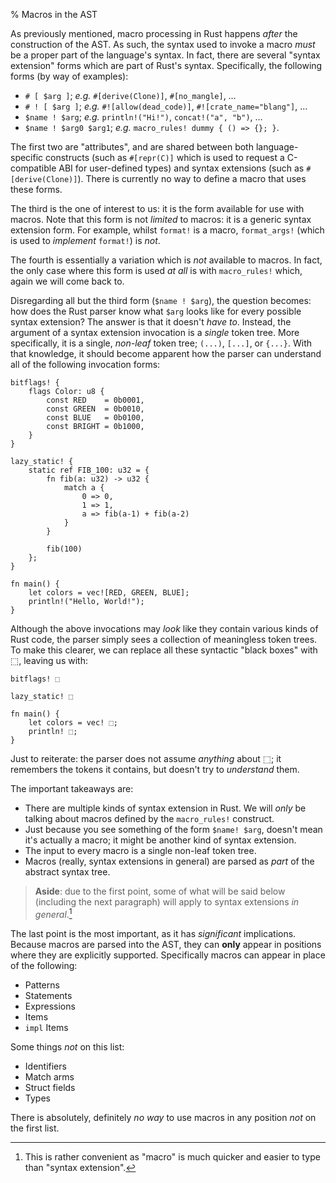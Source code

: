 % Macros in the AST

As previously mentioned, macro processing in Rust happens *after* the construction of the AST.  As such, the syntax used to invoke a macro *must* be a proper part of the language's syntax.  In fact, there are several "syntax extension" forms which are part of Rust's syntax.  Specifically, the following forms (by way of examples):

* `# [ $arg ]`; *e.g.* `#[derive(Clone)]`, `#[no_mangle]`, …
* `# ! [ $arg ]`; *e.g.* `#![allow(dead_code)]`, `#![crate_name="blang"]`, …
* `$name ! $arg`; *e.g.* `println!("Hi!")`, `concat!("a", "b")`, …
* `$name ! $arg0 $arg1`; *e.g.* `macro_rules! dummy { () => {}; }`.

The first two are "attributes", and are shared between both language-specific constructs (such as `#[repr(C)]` which is used to request a C-compatible ABI for user-defined types) and syntax extensions (such as `#[derive(Clone)]`).  There is currently no way to define a macro that uses these forms.

The third is the one of interest to us: it is the form available for use with macros.  Note that this form is not *limited* to macros: it is a generic syntax extension form.  For example, whilst `format!` is a macro, `format_args!` (which is used to *implement* `format!`) is *not*.

The fourth is essentially a variation which is *not* available to macros.  In fact, the only case where this form is used *at all* is with `macro_rules!` which, again we will come back to.

Disregarding all but the third form (`$name ! $arg`), the question becomes: how does the Rust parser know what `$arg` looks like for every possible syntax extension?  The answer is that it doesn't *have to*.  Instead, the argument of a syntax extension invocation is a *single* token tree.  More specifically, it is a single, *non-leaf* token tree; `(...)`, `[...]`, or `{...}`.  With that knowledge, it should become apparent how the parser can understand all of the following invocation forms:

```ignore
bitflags! {
    flags Color: u8 {
        const RED    = 0b0001,
        const GREEN  = 0b0010,
        const BLUE   = 0b0100,
        const BRIGHT = 0b1000,
    }
}

lazy_static! {
    static ref FIB_100: u32 = {
        fn fib(a: u32) -> u32 {
            match a {
                0 => 0,
                1 => 1,
                a => fib(a-1) + fib(a-2)
            }
        }

        fib(100)
    };
}

fn main() {
    let colors = vec![RED, GREEN, BLUE];
    println!("Hello, World!");
}
```

Although the above invocations may *look* like they contain various kinds of Rust code, the parser simply sees a collection of meaningless token trees.  To make this clearer, we can replace all these syntactic "black boxes" with ⬚, leaving us with:

```text
bitflags! ⬚

lazy_static! ⬚

fn main() {
    let colors = vec! ⬚;
    println! ⬚;
}
```

Just to reiterate: the parser does not assume *anything* about ⬚; it remembers the tokens it contains, but doesn't try to *understand* them.

The important takeaways are:

* There are multiple kinds of syntax extension in Rust.  We will *only* be talking about macros defined by the `macro_rules!` construct.
* Just because you see something of the form `$name! $arg`, doesn't mean it's actually a macro; it might be another kind of syntax extension.
* The input to every macro is a single non-leaf token tree.
* Macros (really, syntax extensions in general) are parsed as *part* of the abstract syntax tree.

> **Aside**: due to the first point, some of what will be said below (including the next paragraph) will apply to syntax extensions *in general*.[^writer-is-lazy]

[^writer-is-lazy]: This is rather convenient as "macro" is much quicker and easier to type than "syntax extension".

The last point is the most important, as it has *significant* implications.  Because macros are parsed into the AST, they can **only** appear in positions where they are explicitly supported.  Specifically macros can appear in place of the following:

* Patterns
* Statements
* Expressions
* Items
* `impl` Items

Some things *not* on this list:

* Identifiers
* Match arms
* Struct fields
* Types

There is absolutely, definitely *no way* to use macros in any position *not* on the first list.
